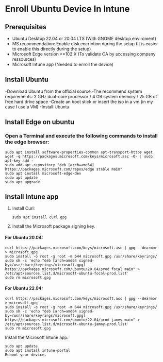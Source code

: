 # Enroll Ubuntu Device In Intune

## Prerequisites

- Ubuntu Desktop 22.04 or 20.04 LTS (With GNOME desktop enviroment)
- MS recommendation: Enable disk encription during the setup (It is easier to enable this directly during the setup)
- Microsoft Edge version >=102.X (To validate CA by accessing company ressources)
- Microsoft Intune app (Needed to enroll the device)

## Install Ubuntu

-Download Ubuntu from the official source
-The recommend system requirements: 2 GHz dual-core processor / 4 GB system memory / 25 GB of free hard drive space
-Create an boot stick or insert the iso in a vm (in my case I use a VM)
-Install Ubuntu

## Install Edge on ubuntu
### Open a Terminal and execute the following commands to install the edge browser:
    sudo apt install software-properties-common apt-transport-https wget
    wget -q https://packages.microsoft.com/keys/microsoft.asc -O- | sudo apt-key add -
    sudo add-apt-repository "deb [arch=amd64] https://packages.microsoft.com/repos/edge stable main"
    sudo apt install microsoft-edge-dev
    sudo apt update
    sudo apt upgrade


## Install Intune app

1. Install Curl:

       sudo apt install curl gpg


2. Install the Microsoft package signing key.

#### For Ubuntu 20.04:

    curl https://packages.microsoft.com/keys/microsoft.asc | gpg --dearmor > microsoft.gpg
    sudo install -o root -g root -m 644 microsoft.gpg /usr/share/keyrings/
    sudo sh -c 'echo "deb [arch=amd64 signed-by=/usr/share/keyrings/microsoft.gpg] https://packages.microsoft.com/ubuntu/20.04/prod focal main" > /etc/apt/sources.list.d/microsoft-ubuntu-focal-prod.list'
    sudo rm microsoft.gpg


#### For Ubuntu 22.04:

    curl https://packages.microsoft.com/keys/microsoft.asc | gpg --dearmor > microsoft.gpg
    sudo install -o root -g root -m 644 microsoft.gpg /usr/share/keyrings/ 
    sudo sh -c 'echo "deb [arch=amd64 signed-by=/usr/share/keyrings/microsoft.gpg] https://packages.microsoft.com/ubuntu/22.04/prod jammy main" > /etc/apt/sources.list.d/microsoft-ubuntu-jammy-prod.list' 
    sudo rm microsoft.gpg


Install the Microsoft Intune app:

    sudo apt update
    sudo apt install intune-portal
    Reboot your device.
